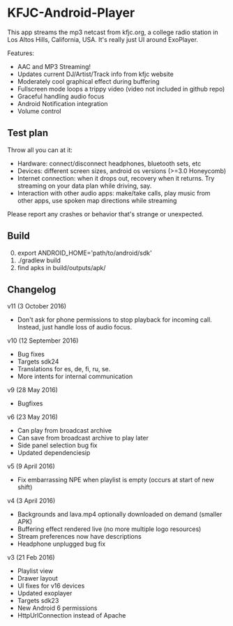 KFJC-Android-Player
===================
This app streams the mp3 netcast from kfjc.org, a college radio station in Los Altos Hills, California, USA. It's really just UI around ExoPlayer.

Features:
 - AAC and MP3 Streaming!
 - Updates current DJ/Artist/Track info from kfjc website
 - Moderately cool graphical effect during buffering
 - Fullscreen mode loops a trippy video (video not included in github repo)
 - Graceful handling audio focus
 - Android Notification integration
 - Volume control

Test plan
---------
Throw all you can at it:

 - Hardware: connect/disconnect headphones, bluetooth sets, etc
 - Devices: different screen sizes, android os versions (>=3.0 Honeycomb)
 - Internet connection: when it drops out, recovery when it returns. Try streaming on your data plan while driving, say.
 - Interaction with other audio apps: make/take calls, play music from other apps, use spoken map directions while streaming

Please report any crashes or behavior that's strange or unexpected.

Build
-----
0. export ANDROID_HOME='path/to/android/sdk'
1. ./gradlew build
2. find apks in build/outputs/apk/

Changelog
---------
v11 (3 October 2016)
 - Don't ask for phone permissions to stop playback for incoming call. Instead, just handle loss of
   audio focus.

v10 (12 September 2016)
 - Bug fixes
 - Targets sdk24
 - Translations for es, de, fi, ru, se.
 - More intents for internal communication

v9 (28 May 2016)
 - Bugfixes

v6 (23 May 2016)
 - Can play from broadcast archive
 - Can save from broadcast archive to play later
 - Side panel selection bug fix
 - Updated dependenciesip

v5 (9 April 2016)
 - Fix embarrassing NPE when playlist is empty (occurs at start of new shift)

v4 (3 April 2016)
 - Backgrounds and lava.mp4 optionally downloaded on demand (smaller APK)
 - Buffering effect rendered live (no more multiple logo resources)
 - Stream preferences now have descriptions
 - Headphone unplugged bug fix

v3 (21 Feb 2016)
 - Playlist view
 - Drawer layout
 - UI fixes for v16 devices
 - Updated exoplayer
 - Targets sdk23
 - New Android 6 permissions
 - HttpUrlConnection instead of Apache